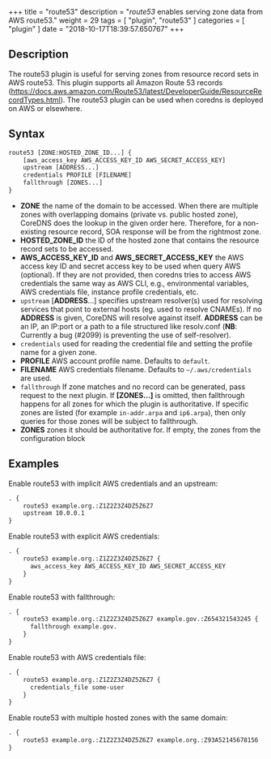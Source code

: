 +++
title = "route53"
description = "*route53* enables serving zone data from AWS route53."
weight = 29
tags = [ "plugin", "route53" ]
categories = [ "plugin" ]
date = "2018-10-17T18:39:57.650767"
+++

## Description

The route53 plugin is useful for serving zones from resource record sets in AWS route53. This plugin
supports all Amazon Route 53 records (https://docs.aws.amazon.com/Route53/latest/DeveloperGuide/ResourceRecordTypes.html).
The route53 plugin can be used when coredns is deployed on AWS or elsewhere.

## Syntax

~~~ txt
route53 [ZONE:HOSTED_ZONE_ID...] {
    [aws_access_key AWS_ACCESS_KEY_ID AWS_SECRET_ACCESS_KEY]
    upstream [ADDRESS...]
    credentials PROFILE [FILENAME]
    fallthrough [ZONES...]
}
~~~

* **ZONE** the name of the domain to be accessed. When there are multiple zones with overlapping domains
  (private vs. public hosted zone), CoreDNS does the lookup in the given order here. Therefore, for a
  non-existing resource record, SOA response will be from the rightmost zone.
* **HOSTED_ZONE_ID** the ID of the hosted zone that contains the resource record sets to be accessed.
* **AWS_ACCESS_KEY_ID** and **AWS_SECRET_ACCESS_KEY** the AWS access key ID and secret access key
   to be used when query AWS (optional).  If they are not provided, then coredns tries to access
   AWS credentials the same way as AWS CLI, e.g., environmental variables, AWS credentials file,
   instance profile credentials, etc.
* `upstream` [**ADDRESS**...] specifies upstream resolver(s) used for resolving services that point
   to external hosts (eg. used to resolve CNAMEs). If no **ADDRESS** is given, CoreDNS will resolve
   against itself. **ADDRESS** can be an IP, an IP:port or a path to a file structured like
   resolv.conf (**NB**: Currently a bug (#2099) is preventing the use of self-resolver).
* `credentials` used for reading the credential file and setting the profile name for a given zone.
* **PROFILE** AWS account profile name. Defaults to `default`.
* **FILENAME** AWS credentials filename. Defaults to `~/.aws/credentials`
   are used.
* `fallthrough` If zone matches and no record can be generated, pass request to the next plugin.
  If **[ZONES...]** is omitted, then fallthrough happens for all zones for which the plugin
  is authoritative. If specific zones are listed (for example `in-addr.arpa` and `ip6.arpa`), then only
  queries for those zones will be subject to fallthrough.
* **ZONES** zones it should be authoritative for. If empty, the zones from the configuration block

## Examples

Enable route53 with implicit AWS credentials and an upstream:

~~~ txt
. {
    route53 example.org.:Z1Z2Z3Z4DZ5Z6Z7
    upstream 10.0.0.1
}
~~~

Enable route53 with explicit AWS credentials:

~~~ txt
. {
    route53 example.org.:Z1Z2Z3Z4DZ5Z6Z7 {
      aws_access_key AWS_ACCESS_KEY_ID AWS_SECRET_ACCESS_KEY
    }
}
~~~

Enable route53 with fallthrough:

~~~ txt
. {
    route53 example.org.:Z1Z2Z3Z4DZ5Z6Z7 example.gov.:Z654321543245 {
      fallthrough example.gov.
    }
}
~~~

Enable route53 with AWS credentials file:

~~~ txt
. {
    route53 example.org.:Z1Z2Z3Z4DZ5Z6Z7 {
      credentials_file some-user
    }
}
~~~

Enable route53 with multiple hosted zones with the same domain:

~~~ txt
. {
    route53 example.org.:Z1Z2Z3Z4DZ5Z6Z7 example.org.:Z93A52145678156
}
~~~
